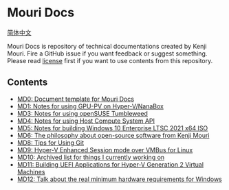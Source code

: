 ﻿# Mouri Docs

[简体中文](ReadMe.zh-CN.md)

Mouri Docs is repository of technical documentations created by Kenji Mouri.
Fire a GitHub issue if you want feedback or suggest something. Please read 
[license](License.md) first if you want to use contents from this repository.

## Contents

- [MD0: Document template for Mouri Docs](docs/0/ReadMe.md)
- [MD1: Notes for using GPU-PV on Hyper-V/NanaBox](docs/1)
- [MD3: Notes for using openSUSE Tumbleweed](docs/3)
- [MD4: Notes for using Host Compute System API](docs/4)
- [MD5: Notes for building Windows 10 Enterprise LTSC 2021 x64 ISO](docs/5)
- [MD6: The philosophy about open-source software from Kenji Mouri](docs/6/ReadMe.md)
- [MD8: Tips for Using Git](docs/8/ReadMe.md)
- [MD9: Hyper-V Enhanced Session mode over VMBus for Linux](docs/9/ReadMe.md)
- [MD10: Archived list for things I currently working on](docs/10/ReadMe.md)
- [MD11: Building UEFI Applications for Hyper-V Generation 2 Virtual Machines](docs/11/ReadMe.md)
- [MD12: Talk about the real minimum hardware requirements for Windows](docs/12/ReadMe.md)
